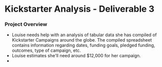 # Kickstarter Analysis - Deliverable 3
###  **Project Overview**
- Louise needs help with an analysis of tabular data she has compiled of Kickstarter Campaigns around the globe. The compiled spreadsheet contains information regarding dates, funding goals, pledged funding, outcomes, type of campaign, etc.
- Louise estimates she'll need around $12,000 for her campaign.
- 

